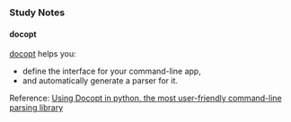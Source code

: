 ### Study Notes

#### docopt
[docopt](http://docopt.org/) helps you:

* define the interface for your command-line app, 
* and automatically generate a parser for it.

Reference: [Using Docopt in python, the most user-friendly command-line parsing library](https://towardsdatascience.com/using-docopt-in-python-the-most-user-friendly-command-line-parsing-library-5c6aeac14deb)